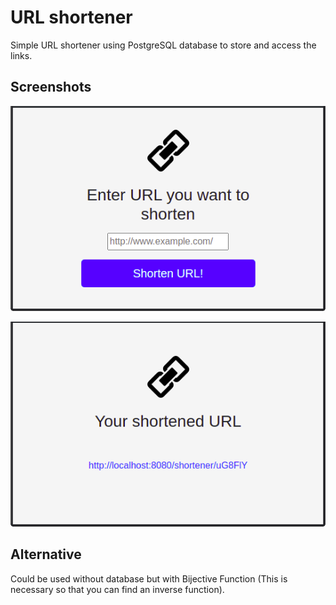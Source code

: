 # URL shortener
Simple URL shortener using PostgreSQL database to store and access the links.

## Screenshots
![shorten.jsp](https://github.com/MindaugasJasiunas/URL-shortener/blob/master/screenshots/1.png?raw=true)

![shortened.jsp](https://github.com/MindaugasJasiunas/URL-shortener/blob/master/screenshots/2.png?raw=true)
 
## Alternative
Could be used without database but with Bijective Function (This is necessary so that you can find an inverse function).